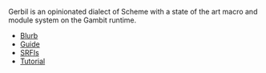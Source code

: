 Gerbil is an opinionated dialect of Scheme with a state of the art macro and module system on the Gambit runtime.

- [Blurb](http://hackzen.org/gerbil)
- [Guide](/vyzo/gerbil/blob/master/doc/guide.md)
- [SRFIs](/vyzo/gerbil/blob/master/doc/srfi.md)
- [Tutorial](/vyzo/gerbil/blob/master/doc/tutorial.md)
